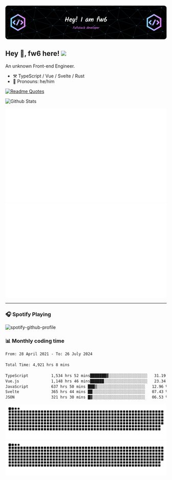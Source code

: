 ![Header](github-header-image.png)

## Hey 👋, fw6 here! <img src="https://github.githubassets.com/images/mona-whisper.gif" height="24" />


An unknown Front-end Engineer.

-   :hammer_and_pick: TypeScript / Vue / Svelte / Rust
-   :man: Pronouns: he/him


[![Readme Quotes](https://quotes-github-readme.vercel.app/api?type=horizontal&theme=algolia)](https://github.com/piyushsuthar/github-readme-quotes)



![Github Stats](https://github-readme-stats.vercel.app/api?username=fw6&bg_color=30,e96443,904e95&title_color=fff&text_color=fff)

![](https://raw.githubusercontent.com/fw6/github-stats-transparent/output/generated/overview.svg)
![](https://raw.githubusercontent.com/fw6/github-stats-transparent/output/generated/languages.svg)


---

### 🎧 Spotify Playing

<!-- ![spotify-github-profile](/img/default.svg) -->

![spotify-github-profile](https://spotify-github-profile.vercel.app/api/view.svg?uid=r6wn4hdvypv0lkzyrj0e0pjct&cover_image=true&theme=default&show_offline=true&background_color=9a10ad&interchange=true&bar_color_cover=true)



### :bar_chart: Monthly coding time 

<!--START_SECTION:waka-->

```txt
From: 28 April 2021 - To: 26 July 2024

Total Time: 4,921 hrs 8 mins

TypeScript          1,534 hrs 52 mins███████▓░░░░░░░░░░░░░░░░░   31.19 %
Vue.js              1,148 hrs 46 mins██████░░░░░░░░░░░░░░░░░░░   23.34 %
JavaScript          637 hrs 50 mins ███▒░░░░░░░░░░░░░░░░░░░░░   12.96 %
Svelte              365 hrs 44 mins ██░░░░░░░░░░░░░░░░░░░░░░░   07.43 %
JSON                321 hrs 30 mins █▓░░░░░░░░░░░░░░░░░░░░░░░   06.53 %
```

<!--END_SECTION:waka-->




![github contribution grid snake animation](https://raw.githubusercontent.com/platane/platane/output/github-contribution-grid-snake-dark.svg#gh-dark-mode-only)![github contribution grid snake animation](https://raw.githubusercontent.com/platane/platane/output/github-contribution-grid-snake.svg#gh-light-mode-only)
